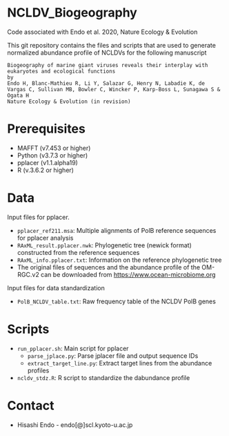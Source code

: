 # NCLDV_Biogeography
Code associated with Endo et al. 2020, Nature Ecology &amp; Evolution

This git repository contains the files and scripts that are used to generate normalized abundance profile of NCLDVs for the following manuscript

```
Biogeography of marine giant viruses reveals their interplay with eukaryotes and ecological functions
by
Endo H, Blanc-Mathieu R, Li Y, Salazar G, Henry N, Labadie K, de Vargas C, Sullivan MB, Bowler C, Wincker P, Karp-Boss L, Sunagawa S & Ogata H
Nature Ecology & Evolution (in revision)
```

# Prerequisites
- MAFFT (v7.453 or higher)
- Python (v3.7.3 or higher)
- pplacer (v1.1.alpha19)
- R (v.3.6.2 or higher)

# Data
Input files for pplacer.
- ```pplacer_ref211.msa```: Multiple alignments of PolB reference sequences for pplacer analysis
- ```RAxML_result.pplacer.nwk```: Phylogenetic tree (newick format) constructed from the reference sequences
- ```RAxML_info.pplacer.txt```: Information on the reference phylogenetic tree
- The original files of sequences and the abundance profile of the OM-RGC.v2 can be downloaded from https://www.ocean-microbiome.org

Input files for data standardization
- ```PolB_NCLDV_table.txt```: Raw frequency table of the NCLDV PolB genes


# Scripts
- ```run_pplacer.sh```: Main script for pplacer
  - ```parse_jplace.py```: Parse jplacer file and output sequence IDs
  - ```extract_target_line.py```: Extract target lines from the abundance profiles
- ```ncldv_stdz.R```: R script to standardize the dabundance profile

# Contact
- Hisashi Endo - endo[@]scl.kyoto-u.ac.jp
